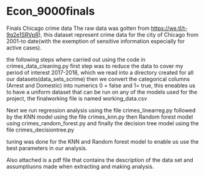 # Econ_9000finals
Finals Chicago crime data
The raw data was gotten from https://we.tl/t-9q2e1SRVpR), this dataset represent crime data for the city of Chicago from 2001-to date(with the exemption of sensitive information especially for active cases).

the following steps where carried out using the code in crimes_data_cleaning.py
first step was to reduce the data to cover my period of interest 2017-2018, which we read into a directory created for all our datasets(data_sets_scrime)
then we convert the categorical columns (Arrest and Domestic) into numerics 0 = false and 1= true, this eneables us to have a uniform dataset that can be run on any of the models used for the project, the finalworking file is named working_data.csv

Next we run regression analysis using the file crimes_linearreg.py
followed by the KNN model using the file crimes_knn.py
then Random forest model using crimes_random_forest.py
and finally the decision tree model using the file crimes_decisiontree.py

tuning was done for the KNN and Random forest model to enable us use the best parameters in our analysis. 

Also attached is a pdf file that contains the description of the data set and assumptiuons made when extracting and making analysis.
